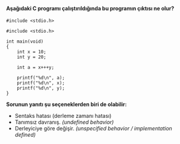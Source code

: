 #### Aşağıdaki C programı çalıştırıldığında bu programın çıktısı ne olur?

```
#include <stdio.h>

#include <stdio.h>

int main(void)
{
	int x = 10;
	int y = 20;

	int a = x+++y;
	
	printf("%d\n", a);
	printf("%d\n", x);
	printf("%d\n", y);
}
```

__Sorunun yanıtı şu seçeneklerden biri de olabilir:__</br>
+ Sentaks hatası (derleme zamanı hatası)
+ Tanımsız davranış. _(undefined behavior)_
+ Derleyiciye göre değişir. _(unspecified behavior / implementation defined)_

